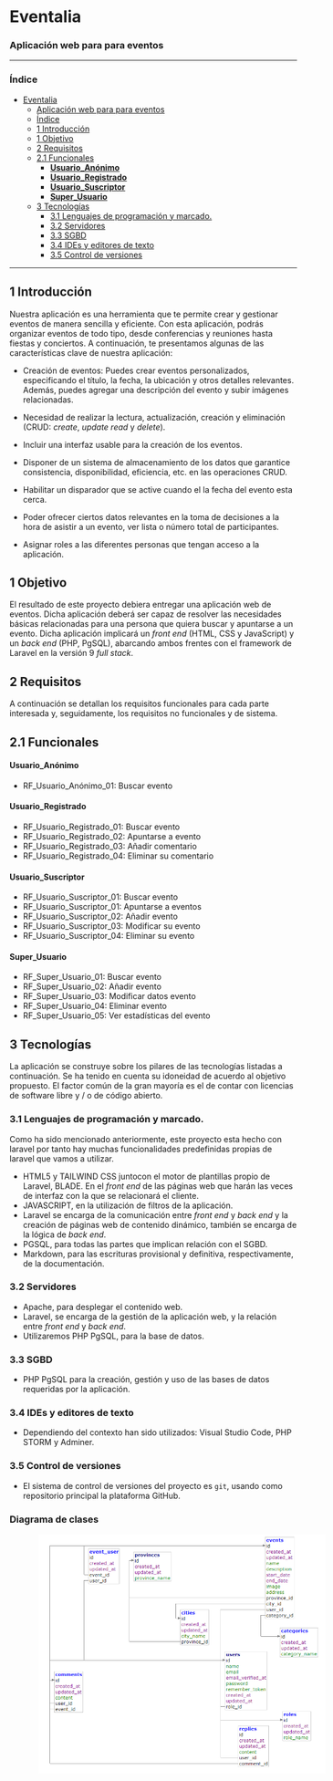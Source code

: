 # Eventalia
### Aplicación web para para eventos

---

### Índice

- [Eventalia](#eventalia)
    - [Aplicación web para para eventos](#aplicación-web-para-para-eventos)
    - [Índice](#índice)
  - [1 Introducción](#1-introducción)
  - [1 Objetivo](#1-objetivo)
  - [2 Requisitos](#2-requisitos)
  - [2.1 Funcionales](#21-funcionales)
      - [**Usuario\_Anónimo**](#usuario_anónimo)
      - [**Usuario\_Registrado**](#usuario_registrado)
      - [**Usuario\_Suscriptor**](#usuario_suscriptor)
      - [**Super\_Usuario**](#super_usuario)
  - [3 Tecnologías](#3-tecnologías)
    - [3.1 Lenguajes de programación y marcado.](#31-lenguajes-de-programación-y-marcado)
    - [3.2 Servidores](#32-servidores)
    - [3.3 SGBD](#33-sgbd)
    - [3.4 IDEs y editores de texto](#34-ides-y-editores-de-texto)
    - [3.5 Control de versiones](#35-control-de-versiones)

---

## 1 Introducción

Nuestra aplicación es una herramienta que te permite crear y gestionar eventos de manera sencilla y eficiente. Con esta aplicación, podrás organizar eventos de todo tipo, desde conferencias y reuniones hasta fiestas y conciertos. A continuación, te presentamos algunas de las características clave de nuestra aplicación:

- Creación de eventos: Puedes crear eventos personalizados, especificando el título, la fecha, la ubicación y otros detalles relevantes. Además, puedes agregar una descripción del evento y subir imágenes relacionadas.


- Necesidad de realizar la lectura, actualización, creación y eliminación (CRUD: _create_, _update_ _read_ y _delete_).

- Incluir una interfaz usable para la creación de los eventos.

- Disponer de un sistema de almacenamiento de los datos que garantice consistencia, disponibilidad, eficiencia, etc. en las operaciones CRUD.


- Habilitar un disparador que se active cuando el la fecha del evento esta cerca.

- Poder ofrecer ciertos datos relevantes en la toma de decisiones a la hora de asistir a un evento, ver lista o número total de participantes.

- Asignar roles a las diferentes personas que tengan acceso a la aplicación.

## 1 Objetivo

El resultado de este proyecto debiera entregar una aplicación web de eventos. Dicha aplicación deberá ser capaz de resolver las necesidades básicas relacionadas para una persona que quiera buscar y apuntarse a un evento. Dicha aplicación implicará un _front end_ (HTML, CSS y JavaScript) y un _back end_ (PHP, PgSQL), abarcando ambos frentes con el framework de Laravel en la versión 9 _full stack_.

## 2 Requisitos

A continuación se detallan los requisitos funcionales para cada parte interesada y, seguidamente, los requisitos no funcionales y de sistema.

## 2.1 Funcionales

#### **Usuario_Anónimo**

- RF_Usuario_Anónimo_01: Buscar evento

#### **Usuario_Registrado**

- RF_Usuario_Registrado_01: Buscar evento 
- RF_Usuario_Registrado_02: Apuntarse a evento 
- RF_Usuario_Registrado_03: Añadir comentario
- RF_Usuario_Registrado_04: Eliminar su comentario

#### **Usuario_Suscriptor**
- RF_Usuario_Suscriptor_01: Buscar evento 
- RF_Usuario_Suscriptor_01: Apuntarse a eventos 
- RF_Usuario_Suscriptor_02: Añadir evento 
- RF_Usuario_Suscriptor_03: Modificar su evento
- RF_Usuario_Suscriptor_04: Eliminar su evento

#### **Super_Usuario**

- RF_Super_Usuario_01: Buscar evento
- RF_Super_Usuario_02: Añadir evento
- RF_Super_Usuario_03: Modificar datos evento
- RF_Super_Usuario_04: Eliminar evento
- RF_Super_Usuario_05: Ver estadísticas del evento

## 3 Tecnologías

La aplicación se construye sobre los pilares de las tecnologías listadas a continuación. Se ha tenido en cuenta su idoneidad de acuerdo al objetivo propuesto. El factor común de la gran mayoría es el de contar con licencias de software libre y / o de código abierto.

### 3.1 Lenguajes de programación y marcado.

Como ha sido mencionado anteriormente, este proyecto esta hecho con laravel por tanto hay muchas funcionalidades predefinidas propias de laravel que vamos a utilizar.
- HTML5 y TAILWIND CSS juntocon el motor de plantillas propio de Laravel, BLADE. En el  _front end_ de las páginas web que harán las veces de interfaz con la que se relacionará el cliente.
- JAVASCRIPT, en la utilización de filtros de la aplicación.
- Laravel se encarga de la comunicación entre _front end_ y _back end_ y la creación de páginas web de contenido dinámico, también se encarga de la lógica de  _back end_.
- PGSQL, para todas las partes que implican relación con el SGBD.
- Markdown, para las escrituras provisional y definitiva, respectivamente, de la documentación.

### 3.2 Servidores

- Apache, para desplegar el contenido web.
- Laravel, se encarga de la gestión de la aplicación web, y la relación entre  _front end_ y _back end_.
- Utilizaremos PHP PgSQL, para la base de datos.

### 3.3 SGBD

- PHP PgSQL para la creación, gestión y uso de las bases de datos requeridas por la aplicación.

### 3.4 IDEs y editores de texto

- Dependiendo del contexto han sido utilizados: Visual Studio Code, PHP STORM y Adminer.

### 3.5 Control de versiones

- El sistema de control de versiones del proyecto es `git`, usando como repositorio principal la plataforma GitHub.

### Diagrama de clases
<img style="width:700px;margin-left:50px" src="public/images/diagramas/DiagramaClasesEventalia.PNG">

